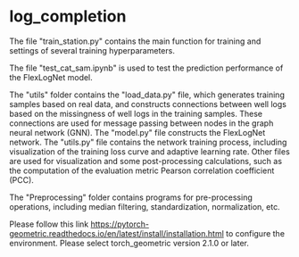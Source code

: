 # log_completion
 
The file "train_station.py" contains the main function for training and settings of several training hyperparameters.

The file "test_cat_sam.ipynb" is used to test the prediction performance of the FlexLogNet model.

The "utils" folder contains the "load_data.py" file, which generates training samples based on real data, and constructs connections between well logs based on the missingness of well logs in the training samples. These connections are used for message passing between nodes in the graph neural network (GNN). The "model.py" file constructs the FlexLogNet network. The "utils.py" file contains the network training process, including visualization of the training loss curve and adaptive learning rate. Other files are used for visualization and some post-processing calculations, such as the computation of the evaluation metric Pearson correlation coefficient (PCC).

The "Preprocessing" folder contains programs for pre-processing operations, including median filtering, standardization, normalization, etc.

Please follow this link https://pytorch-geometric.readthedocs.io/en/latest/install/installation.html to configure the environment. Please select torch_geometric version 2.1.0 or later.
